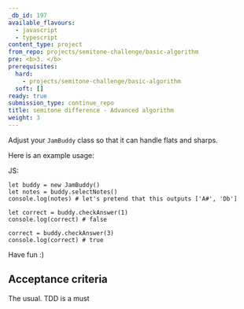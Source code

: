 ```yaml
---
_db_id: 197
available_flavours:
  - javascript
  - typescript
content_type: project
from_repo: projects/semitone-challenge/basic-algorithm
pre: <b>3. </b>
prerequisites:
  hard:
    - projects/semitone-challenge/basic-algorithm
  soft: []
ready: true
submission_type: continue_repo
title: semitone difference - Advanced algorithm
weight: 3
---
```


Adjust your `JamBuddy` class so that it can handle flats and sharps.

Here is an example usage:

JS:

```
let buddy = new JamBuddy()
let notes = buddy.selectNotes()
console.log(notes) # let's pretend that this outputs ['A#', 'Db']

let correct = buddy.checkAnswer(1)
console.log(correct) # false

correct = buddy.checkAnswer(3)
console.log(correct) # true
```

Have fun :)

## Acceptance criteria

The usual. TDD is a must
